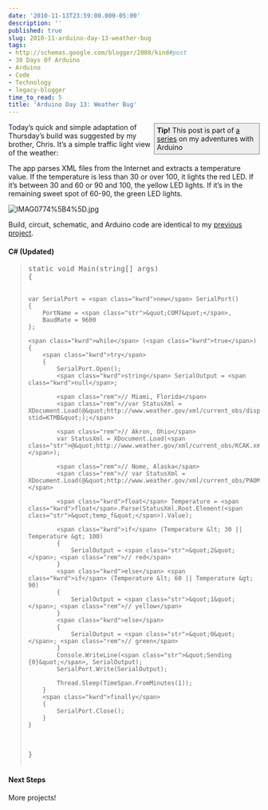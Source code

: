 ```yaml
---
date: '2010-11-13T23:59:00.000-05:00'
description: ''
published: true
slug: 2010-11-arduino-day-13-weather-bug
tags:
- http://schemas.google.com/blogger/2008/kind#post
- 30 Days Of Arduino
- Arduino
- Code
- Technology
- legacy-blogger
time_to_read: 5
title: 'Arduino Day 13: Weather Bug'
---
```


<div style="border-bottom: #888 1px solid; border-left: #888 1px solid; padding-bottom: 5px; background-color: #eee; margin: 0px auto; padding-left: 5px; width: 200px; padding-right: 5px; float: right; border-top: #888 1px solid; border-right: #888 1px solid; padding-top: 5px;"><strong>Tip!</strong> This post is part of <a href="http://blog.wassupy.com/search/label/30%20Days%20Of%20Arduino">a series</a> on my adventures with Arduino</div>

Today’s quick and simple adaptation of Thursday’s build was suggested by my brother, Chris. It’s a simple traffic light view of the weather:

The app parses XML files from the Internet and extracts a temperature value. If the temperature is less than 30 or over 100, it lights the red LED. If it’s between 30 and 60 or 90 and 100, the yellow LED lights. If it’s in the remaining sweet spot of 60-90, the green LED lights.  

![IMAG0774%5B4%5D.jpg](IMAG0774%5B4%5D.jpg)

Build, circuit, schematic, and Arduino code are identical to my <a href="../2010/2010-11-arduino-day-11-extreme-feedback-for.html" target="_blank">previous project</a>.  <h4>C# (Updated)</h4>
<blockquote>   <pre class="csharpcode"><span class="kwrd">static</span> <span class="kwrd">void</span> Main(<span class="kwrd">string</span>[] args)
{

    var SerialPort = <span class="kwrd">new</span> SerialPort()
    {
        PortName = <span class="str">&quot;COM7&quot;</span>,
        BaudRate = 9600
    };

    <span class="kwrd">while</span> (<span class="kwrd">true</span>)
    {
        <span class="kwrd">try</span>
        {
            SerialPort.Open();
            <span class="kwrd">string</span> SerialOutput = <span class="kwrd">null</span>;

            <span class="rem">// Miami, Florida</span>
            <span class="rem">//var StatusXml = XDocument.Load(@&quot;http://www.weather.gov/xml/current_obs/display.php?stid=KTMB&quot;);</span>

            <span class="rem">// Akron, Ohio</span>
            var StatusXml = XDocument.Load(<span class="str">@&quot;http://www.weather.gov/xml/current_obs/KCAK.xml&quot;</span>);

            <span class="rem">// Nome, Alaska</span>
            <span class="rem">// var StatusXml = XDocument.Load(@&quot;http://www.weather.gov/xml/current_obs/PAOM.xml&quot;);</span>

            <span class="kwrd">float</span> Temperature = <span class="kwrd">float</span>.Parse(StatusXml.Root.Element(<span class="str">&quot;temp_f&quot;</span>).Value);

            <span class="kwrd">if</span> (Temperature &lt; 30 || Temperature &gt; 100)
            {
                SerialOutput = <span class="str">&quot;2&quot;</span>; <span class="rem">// red</span>
            }
            <span class="kwrd">else</span> <span class="kwrd">if</span> (Temperature &lt; 60 || Temperature &gt; 90)
            {
                SerialOutput = <span class="str">&quot;1&quot;</span>; <span class="rem">// yellow</span>
            }
            <span class="kwrd">else</span>
            {
                SerialOutput = <span class="str">&quot;0&quot;</span>; <span class="rem">// green</span>
            }
            Console.WriteLine(<span class="str">&quot;Sending {0}&quot;</span>, SerialOutput);
            SerialPort.Write(SerialOutput);

            Thread.Sleep(TimeSpan.FromMinutes(1));
        }
        <span class="kwrd">finally</span>
        {
            SerialPort.Close();
        }
    }
}</pre>
</blockquote>

<h4>Next Steps</h4>


More projects!